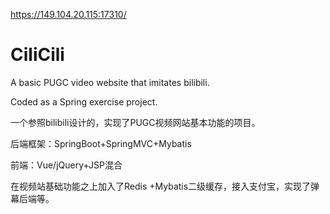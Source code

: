 <https://149.104.20.115:17310/>
# CiliCili
A basic PUGC video website that imitates bilibili.

Coded as a Spring exercise project.

一个参照bilibili设计的，实现了PUGC视频网站基本功能的项目。

后端框架：SpringBoot+SpringMVC+Mybatis

前端：Vue/jQuery+JSP混合

在视频站基础功能之上加入了Redis +Mybatis二级缓存，接入支付宝，实现了弹幕后端等。
